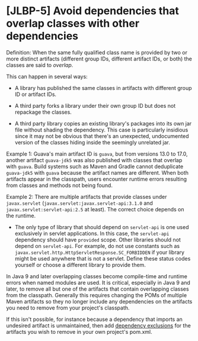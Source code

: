 # [JLBP-5] Avoid dependencies that overlap classes with other dependencies

Definition: When the same fully qualified class name is provided by
  two or more distinct artifacts (different group IDs, different
  artifact IDs, or both) the classes are said to *overlap*.

This can happen in several ways:

* A library has published the same classes in
  artifacts with different group ID or artifact IDs.

* A third party forks a library under their own group ID but does not repackage the classes.

* A third party library copies an existing library's packages
into its own jar file without shading the dependency. This case is particularly
insidious since it may not be obvious that there's an unexpected, undocumented
version of the classes hiding inside the seemingly unrelated jar.

Example 1: Guava's main artifact ID is `guava`, but from versions 13.0 to 17.0,
  another artifact `guava-jdk5` was also published with classes that overlap
  with `guava`. Build systems such as Maven and Gradle cannot deduplicate
  `guava-jdk5` with `guava` because the artifact names are different.
  When both artifacts appear in the classpath, users encounter
  runtime errors resulting from classes and methods not being found.

Example 2: There are multiple artifacts that provide classes under
  `javax.servlet` (`javax.servlet:javax.servlet-api:3.1.0` and
  `javax.servlet:servlet-api:2.5` at least). The correct choice
  depends on the runtime.
  
  - The only type of library that should depend on `servlet-api` is
    one used exclusively in servlet applications. In this case,
    the `servlet-api` dependency should have `provided` scope. Other libraries should
    not depend on `servlet-api`. For example, do not use constants such as
    `javax.servlet.http.HttpServletResponse.SC_FORBIDDEN` if your library
    might be used anywhere that is not a servlet. Define these status codes
    yourself or choose a different library to provide them.

In Java 9 and later overlapping classes become compile-time and runtime errors when
named modules are used. It is critical, especially in Java 9 and later,
to remove all but one of the artifacts that contain overlapping classes from the classpath.
Generally this requires changing the POMs of multiple Maven artifacts so they no
longer include any dependencies on the artifacts you need to remove from your
project's classpath.

If this isn't possible, for instance because a dependency that imports an undesired
artifact is unmaintained, then add
[dependency exclusions](https://maven.apache.org/guides/introduction/introduction-to-optional-and-excludes-dependencies.html)
for the artifacts you wish to remove in your own project's pom.xml.
